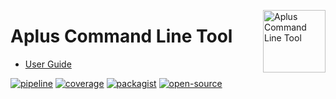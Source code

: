 <a href="https://gitlab.com/aplus-framework/aplus"><img src="https://gitlab.com/aplus-framework/aplus/-/raw/master/guide/image.png" alt="Aplus Command Line Tool" align="right" width="100"></a>

# Aplus Command Line Tool

- [User Guide](https://docs.aplus-framework.com/guides/aplus/index.html)

[![pipeline](https://gitlab.com/aplus-framework/aplus/badges/master/pipeline.svg)](https://gitlab.com/aplus-framework/aplus/-/pipelines?scope=branches)
[![coverage](https://gitlab.com/aplus-framework/aplus/badges/master/coverage.svg?job=test:php)](https://aplus-framework.gitlab.io/aplus/coverage/)
[![packagist](https://img.shields.io/packagist/v/aplus/aplus)](https://packagist.org/packages/aplus/aplus)
[![open-source](https://img.shields.io/badge/open--source-sponsor-magenta)](https://aplus-framework.com/sponsor)
